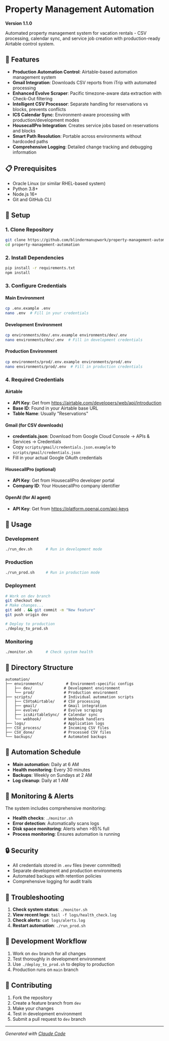 # Property Management Automation

**Version 1.1.0**

Automated property management system for vacation rentals - CSV processing, calendar sync, and service job creation with production-ready Airtable control system.

## 🚀 Features

- **Production Automation Control**: Airtable-based automation management system
- **Gmail Integration**: Downloads CSV reports from iTrip with automated processing
- **Enhanced Evolve Scraper**: Pacific timezone-aware data extraction with Check-Out filtering
- **Intelligent CSV Processor**: Separate handling for reservations vs blocks, prevents conflicts
- **ICS Calendar Sync**: Environment-aware processing with production/development modes
- **HousecallPro Integration**: Creates service jobs based on reservations and blocks
- **Smart Path Resolution**: Portable across environments without hardcoded paths
- **Comprehensive Logging**: Detailed change tracking and debugging information

## 📋 Prerequisites

- Oracle Linux (or similar RHEL-based system)
- Python 3.8+
- Node.js 16+
- Git and GitHub CLI

## 🔧 Setup

### 1. Clone Repository
```bash
git clone https://github.com/blindermanupwork/property-management-automation.git
cd property-management-automation
```

### 2. Install Dependencies
```bash
pip install -r requirements.txt
npm install
```

### 3. Configure Credentials

#### Main Environment
```bash
cp .env.example .env
nano .env  # Fill in your credentials
```

#### Development Environment  
```bash
cp environments/dev/.env.example environments/dev/.env
nano environments/dev/.env  # Fill in development credentials
```

#### Production Environment
```bash
cp environments/prod/.env.example environments/prod/.env  
nano environments/prod/.env  # Fill in production credentials
```

### 4. Required Credentials

#### Airtable
- **API Key**: Get from https://airtable.com/developers/web/api/introduction
- **Base ID**: Found in your Airtable base URL
- **Table Name**: Usually "Reservations"

#### Gmail (for CSV downloads)
- **credentials.json**: Download from Google Cloud Console → APIs & Services → Credentials
- Copy `scripts/gmail/credentials.json.example` to `scripts/gmail/credentials.json`
- Fill in your actual Google OAuth credentials

#### HousecallPro (optional)
- **API Key**: Get from HousecallPro developer portal
- **Company ID**: Your HousecallPro company identifier

#### OpenAI (for AI agent)
- **API Key**: Get from https://platform.openai.com/api-keys

## 🏃 Usage

### Development
```bash
./run_dev.sh      # Run in development mode
```

### Production  
```bash
./run_prod.sh     # Run in production mode
```

### Deployment
```bash
# Work on dev branch
git checkout dev
# Make changes...
git add . && git commit -m "New feature"
git push origin dev

# Deploy to production
./deploy_to_prod.sh
```

### Monitoring
```bash
./monitor.sh      # Check system health
```

## 📁 Directory Structure

```
automation/
├── environments/          # Environment-specific configs
│   ├── dev/              # Development environment
│   └── prod/             # Production environment
├── scripts/              # Individual automation scripts
│   ├── CSVtoAirtable/    # CSV processing
│   ├── gmail/            # Gmail integration
│   ├── evolve/           # Evolve scraping
│   ├── icsAirtableSync/  # Calendar sync
│   └── webhook/          # Webhook handlers
├── logs/                 # Application logs
├── CSV_process/          # Incoming CSV files
├── CSV_done/             # Processed CSV files
└── backups/              # Automated backups
```

## 🔄 Automation Schedule

- **Main automation**: Daily at 6 AM
- **Health monitoring**: Every 30 minutes  
- **Backups**: Weekly on Sundays at 2 AM
- **Log cleanup**: Daily at 1 AM

## 🚨 Monitoring & Alerts

The system includes comprehensive monitoring:

- **Health checks**: `./monitor.sh`
- **Error detection**: Automatically scans logs
- **Disk space monitoring**: Alerts when >85% full
- **Process monitoring**: Ensures automation is running

## 🔒 Security

- All credentials stored in `.env` files (never committed)
- Separate development and production environments
- Automated backups with retention policies
- Comprehensive logging for audit trails

## 🐛 Troubleshooting

1. **Check system status**: `./monitor.sh`
2. **View recent logs**: `tail -f logs/health_check.log`
3. **Check alerts**: `cat logs/alerts.log`
4. **Restart automation**: `./run_prod.sh`

## 📝 Development Workflow

1. Work on `dev` branch for all changes
2. Test thoroughly in development environment
3. Use `./deploy_to_prod.sh` to deploy to production
4. Production runs on `main` branch

## 🤝 Contributing

1. Fork the repository
2. Create a feature branch from `dev`
3. Make your changes
4. Test in development environment
5. Submit a pull request to `dev` branch

---

*Generated with [Claude Code](https://claude.ai/code)*